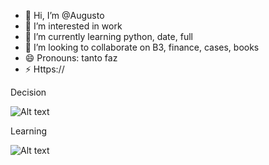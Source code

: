 - 👋 Hi, I’m @Augusto
- 👀 I’m interested in work
- 🌱 I’m currently learning python, date, full
- 💞️ I’m looking to collaborate on B3, finance, cases, books
- 😄 Pronouns: tanto faz
- ⚡ Https:// 

Decision

![Alt text](https://res.cloudinary.com/dsiexpoig/image/upload/v1718036896/arvore_escura_g0gqzx.jpg)

Learning

![Alt text](https://res.cloudinary.com/dsiexpoig/image/upload/v1718039134/githome_dpvtzt.jpg)

